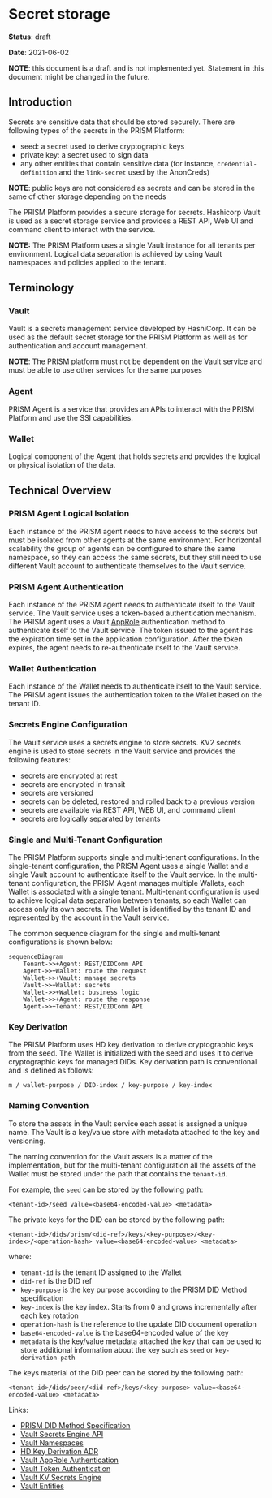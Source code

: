 # Secret storage

**Status**: draft

**Date**: 2021-06-02

**NOTE**: this document is a draft and is not implemented yet. Statement in this document might be changed in the future.


## Introduction

Secrets are sensitive data that should be stored securely.
There are following types of the secrets in the PRISM Platform:
- seed: a secret used to derive cryptographic keys
- private key: a secret used to sign data
- any other entities that contain sensitive data (for instance, `credential-definition` and the `link-secret` used by the AnonCreds)

**NOTE**: public keys are not considered as secrets and can be stored in the same of other storage depending on the needs

The PRISM Platform provides a secure storage for secrets.
Hashicorp Vault is used as a secret storage service and provides a REST API, Web UI and command client to interact with the service.

**NOTE:** The PRISM Platform uses a single Vault instance for all tenants per environment. Logical data separation is achieved by using Vault namespaces and policies applied to the tenant.

## Terminology

### Vault
Vault is a secrets management service developed by HashiCorp.
It can be used as the default secret storage for the PRISM Platform as well as for authentication and account management.

**NOTE**: The PRISM platform must not be dependent on the Vault service and must be able to use other services for the same purposes

### Agent
PRISM Agent is a service that provides an APIs to interact with the PRISM Platform and use the SSI capabilities.

### Wallet
Logical component of the Agent that holds secrets and provides the logical or physical isolation of the data.

## Technical Overview

### PRISM Agent Logical Isolation
Each instance of the PRISM agent needs to have access to the secrets but must be isolated from other agents at the same environment.
For horizontal scalability the group of agents can be configured to share the same namespace, so they can access the same secrets, but they still need to use different Vault account to authenticate themselves to the Vault service.

### PRISM Agent Authentication
Each instance of the PRISM agent needs to authenticate itself to the Vault service.
The Vault service uses a token-based authentication mechanism.
The PRISM agent uses a Vault [AppRole](https://developer.hashicorp.com/vault/docs/auth/approle) authentication method to authenticate itself to the Vault service.
The token issued to the agent has the expiration time set in the application configuration.
After the token expires, the agent needs to re-authenticate itself to the Vault service.

### Wallet Authentication
Each instance of the Wallet needs to authenticate itself to the Vault service.
The PRISM agent issues the authentication token to the Wallet based on the tenant ID.

### Secrets Engine Configuration
The Vault service uses a secrets engine to store secrets.
KV2 secrets engine is used to store secrets in the Vault service and provides the following features:
- secrets are encrypted at rest
- secrets are encrypted in transit
- secrets are versioned
- secrets can be deleted, restored and rolled back to a previous version
- secrets are available via REST API, WEB UI, and command client
- secrets are logically separated by tenants

### Single and Multi-Tenant Configuration
The PRISM Platform supports single and multi-tenant configurations.
In the single-tenant configuration, the PRISM Agent uses a single Wallet and a single Vault account to authenticate itself to the Vault service.
In the multi-tenant configuration, the PRISM Agent manages multiple Wallets, each Wallet is associated with a single tenant.
Multi-tenant configuration is used to achieve logical data separation between tenants, so each Wallet can access only its own secrets.
The Wallet is identified by the tenant ID and represented by the account in the Vault service.

The common sequence diagram for the single and multi-tenant configurations is shown below:

```mermaid
sequenceDiagram
    Tenant->>+Agent: REST/DIDComm API
    Agent->>+Wallet: route the request
    Wallet->>+Vault: manage secrets
    Vault->>+Wallet: secrets
    Wallet->>+Wallet: business logic
    Wallet->>+Agent: route the response
    Agent->>+Tenant: REST/DIDComm API
```

### Key Derivation

The PRISM Platform uses HD key derivation to derive cryptographic keys from the seed.
The Wallet is initialized with the seed and uses it to derive cryptographic keys for managed DIDs.
Key derivation path is conventional and is defined as follows:
```agsl
m / wallet-purpose / DID-index / key-purpose / key-index
```

### Naming Convention

To store the assets in the Vault service each asset is assigned a unique name.
The Vault is a key/value store with metadata attached to the key and versioning.

The naming convention for the Vault assets is a matter of the implementation, but for the multi-tenant configuration all the assets of the Wallet must be stored under the path that contains the `tenant-id`.

For example, the `seed` can be stored by the following path:
```mermaid
<tenant-id>/seed value=<base64-encoded-value> <metadata>
```

The private keys for the DID can be stored by the following path:
```mermaid
<tenant-id>/dids/prism/<did-ref>/keys/<key-purpose>/<key-index>/<operation-hash> value=<base64-encoded-value> <metadata>
```

where:
- `tenant-id` is the tenant ID assigned to the Wallet
- `did-ref` is the DID ref
- `key-purpose` is the key purpose according to the PRISM DID Method specification
- `key-index` is the key index. Starts from 0 and grows incrementally after each key rotation
- `operation-hash` is the reference to the update DID document operation
- `base64-encoded-value` is the base64-encoded value of the key
- `metadata` is the key/value metadata attached the key that can be used to store additional information about the key such as `seed` or `key-derivation-path`

The keys material of the DID peer can be stored by the following path:

```mermaid
<tenant-id>/dids/peer/<did-ref>/keys/<key-purpose> value=<base64-encoded-value> <metadata>
```

Links:
- [PRISM DID Method Specification](https://github.com/input-output-hk/prism-did-method-spec)
- [Vault Secrets Engine API](https://www.vaultproject.io/api/secret/kv/kv-v2)
- [Vault Namespaces](https://www.vaultproject.io/docs/concepts/namespaces)
- [HD Key Derivation ADR](https://github.com/input-output-hk/atala-prism-building-blocks/blob/main/docs/decisions/20230516-hierarchical-deterministic-key-generation-algorithm.md)
- [Vault AppRole Authentication](https://www.vaultproject.io/docs/auth/approle)
- [Vault Token Authentication](https://www.vaultproject.io/docs/auth/token)
- [Vault KV Secrets Engine](https://www.vaultproject.io/docs/secrets/kv/kv-v2)
- [Vault Entities](https://www.vaultproject.io/docs/concepts/entities)